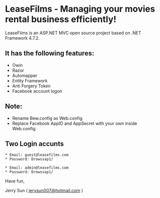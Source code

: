 # LeaseFilms - Managing your movies rental business efficiently!

LeaseFilms is an ASP.NET MVC open source project based on .NET Framework 4.7.2.

## It has the following features:
- Owin
- Razor
- Automapper
- Entity Framework
- Anti Forgery Token
- Facebook account logon

## Note:
- Rename Bew.config as Web.config
- Replace Facebook AppID and AppSecret with your own inside Web.config

## Two Login accunts
    * Email: guest@leasefilms.com
    * Password: Drowssap1/

    * Email: admin@leasefilms.com
    * Password: Drowssap1/

Have fun,

Jerry Sun ( jerysun007@hotmail.com )